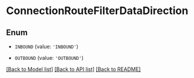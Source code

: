 # ConnectionRouteFilterDataDirection


## Enum

* `INBOUND` (value: `'INBOUND'`)

* `OUTBOUND` (value: `'OUTBOUND'`)

[[Back to Model list]](../README.md#documentation-for-models) [[Back to API list]](../README.md#documentation-for-api-endpoints) [[Back to README]](../README.md)


